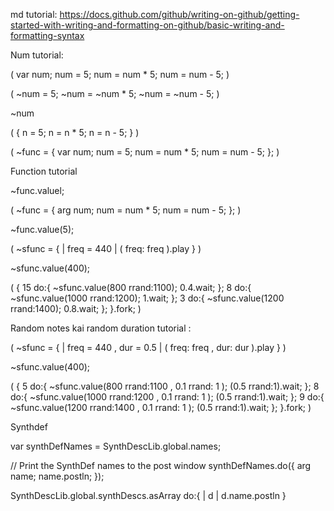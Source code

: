 md tutorial: https://docs.github.com/github/writing-on-github/getting-started-with-writing-and-formatting-on-github/basic-writing-and-formatting-syntax 

Num tutorial: 

(
var num;
num = 5;
num = num * 5;
num = num - 5;
)

(
~num = 5;
~num = ~num * 5;
~num = ~num - 5;
)

~num

(
{
	n = 5;
	n = n * 5;
	n = n - 5;
}
)

(
~func = {
	var num;
	num = 5;
	num = num * 5;
	num = num - 5;
};
)


Function tutorial


~func.valuel;

(
~func = {
	arg num;
	num = num * 5;
	num = num - 5;
};
)

~func.value(5);


(
~sfunc = { | freq = 440 |
( freq: freq ).play
}
)




~sfunc.value(400);

(
{
	15 do:{
		~sfunc.value(800 rrand:1100);
		0.4.wait;
	};
	8 do:{
		~sfunc.value(1000 rrand:1200);
		1.wait;
	};
	3 do:{
		~sfunc.value(1200 rrand:1400);
		0.8.wait;
	};
}.fork;
)


Random notes kai random duration tutorial :


(
~sfunc = { | freq = 440 , dur = 0.5 |
( freq: freq , dur: dur ).play
}
)




~sfunc.value(400);

(
{
	5 do:{
		~sfunc.value(800 rrand:1100 , 0.1 rrand: 1 );
		(0.5 rrand:1).wait;
	};
	8 do:{
		~sfunc.value(1000 rrand:1200 , 0.1 rrand: 1 );
		(0.5 rrand:1).wait;
	};
	9 do:{
		~sfunc.value(1200 rrand:1400 , 0.1 rrand: 1 );
		(0.5 rrand:1).wait;
	};
}.fork;
)


Synthdef


var synthDefNames = SynthDescLib.global.names;

// Print the SynthDef names to the post window
synthDefNames.do({ arg name; name.postln; });

SynthDescLib.global.synthDescs.asArray do:{ | d |
	d.name.postln
}
